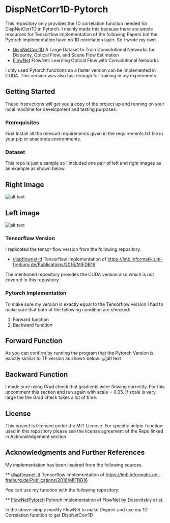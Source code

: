 # DispNetCorr1D-Pytorch
This repository only provides the 1D correlation function needed for DispNetCorr1D in Pytorch. I mainly made this because there are ample resources for Tensorflow implementation of the following Papers but the Pyotrch implementation have no 1D correlation layer. So I wrote my own. 

* [DispNetCorr1D](https://arxiv.org/abs/1703.01780) A Large Dataset to Train Convolutional Networks
for Disparity, Optical Flow, and Scene Flow Estimation 
* [FlowNet](https://arxiv.org/pdf/1711.00258.pdf)   FlowNet: Learning Optical Flow with Convolutional Networks

I only used Pytorch functions so a faster version can be implemented in CUDA. This version was also fast enough for training in my experiments.

## Getting Started

These instructions will get you a copy of the project up and running on your local machine for development and testing purposes. 

### Prerequisites

First Install all the relevant requirements given in the requirements.txt file in your pip or anaconda environments. 

 
### Dataset 
This repo is just a sample so I included one pair of left and right images as an example as shown below

## Right Image

![alt text](https://github.com/iSarmad/DispNetCorr1D-Pytorch/blob/master/0063R.png)

## Left image

![alt text](https://github.com/iSarmad/DispNetCorr1D-Pytorch/blob/master/0063L.png)

###  Tensorflow Version

I replicated the tensor flow version from the following repository.

* [dispflownet-tf](https://github.com/fedor-chervinskii/dispflownet-tf) Tensorflow implementation of https://lmb.informatik.uni-freiburg.de/Publications/2016/MIFDB16

The mentioned repository provides the CUDA version also which is not covered in this repository. 

### Pytorch Implementation 

To make sure my version is exactly equal to the Tensorflow version I had to make sure that both of the following condition are checked:

1. Forward function
2. Backward function

## Forward Function 
As you can confirm by running the program that the Pytorch Version is exactly similar to TF version  as shown below:
![alt text](https://github.com/iSarmad/DispNetCorr1D-Pytorch/blob/master/sample.png)

## Backward Function 
I made sure using Grad check that gradients were flowing correctly. For this uncomment this section and run again with scale = 0.05. If scale is very large the the Grad check takes a lot of time.

## License

This project is licensed under the MIT License. 
For specific helper function used in this repository please see the license agreement of the Repo linked in Acknowledgement section

## Acknowledgments and Further References 
My implementation has been inspired from the following sources.

** [dispflownet-tf](https://github.com/fedor-chervinskii/dispflownet-tf) Tensorflow implementation of https://lmb.informatik.uni-freiburg.de/Publications/2016/MIFDB16

You can use my function with the following repository: 

** [FlowNetPytorch](https://github.com/ClementPinard/FlowNetPytorch) Pytorch implementation of FlowNet by Dosovitskiy et al.

In the above simply modify FlowNet to make Dispnet and use my 1D Correlation function to get DispNetCorr1D

